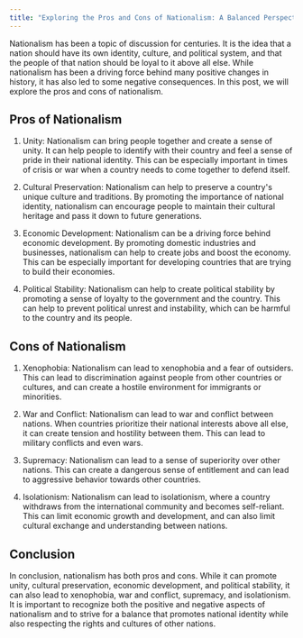 ```yaml
---
title: "Exploring the Pros and Cons of Nationalism: A Balanced Perspective"
---
```


Nationalism has been a topic of discussion for centuries. It is the idea that a nation should have its own identity, culture, and political system, and that the people of that nation should be loyal to it above all else. While nationalism has been a driving force behind many positive changes in history, it has also led to some negative consequences. In this post, we will explore the pros and cons of nationalism.

## Pros of Nationalism

1. Unity: Nationalism can bring people together and create a sense of unity. It can help people to identify with their country and feel a sense of pride in their national identity. This can be especially important in times of crisis or war when a country needs to come together to defend itself.

2. Cultural Preservation: Nationalism can help to preserve a country's unique culture and traditions. By promoting the importance of national identity, nationalism can encourage people to maintain their cultural heritage and pass it down to future generations.

3. Economic Development: Nationalism can be a driving force behind economic development. By promoting domestic industries and businesses, nationalism can help to create jobs and boost the economy. This can be especially important for developing countries that are trying to build their economies.

4. Political Stability: Nationalism can help to create political stability by promoting a sense of loyalty to the government and the country. This can help to prevent political unrest and instability, which can be harmful to the country and its people.

## Cons of Nationalism

1. Xenophobia: Nationalism can lead to xenophobia and a fear of outsiders. This can lead to discrimination against people from other countries or cultures, and can create a hostile environment for immigrants or minorities.

2. War and Conflict: Nationalism can lead to war and conflict between nations. When countries prioritize their national interests above all else, it can create tension and hostility between them. This can lead to military conflicts and even wars.

3. Supremacy: Nationalism can lead to a sense of superiority over other nations. This can create a dangerous sense of entitlement and can lead to aggressive behavior towards other countries.

4. Isolationism: Nationalism can lead to isolationism, where a country withdraws from the international community and becomes self-reliant. This can limit economic growth and development, and can also limit cultural exchange and understanding between nations.

## Conclusion

In conclusion, nationalism has both pros and cons. While it can promote unity, cultural preservation, economic development, and political stability, it can also lead to xenophobia, war and conflict, supremacy, and isolationism. It is important to recognize both the positive and negative aspects of nationalism and to strive for a balance that promotes national identity while also respecting the rights and cultures of other nations.